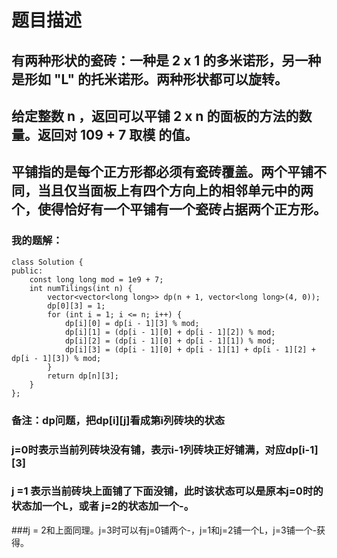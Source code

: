 # 题目描述
## 有两种形状的瓷砖：一种是 2 x 1 的多米诺形，另一种是形如 "L" 的托米诺形。两种形状都可以旋转。
## 给定整数 n ，返回可以平铺 2 x n 的面板的方法的数量。返回对 109 + 7 取模 的值。
## 平铺指的是每个正方形都必须有瓷砖覆盖。两个平铺不同，当且仅当面板上有四个方向上的相邻单元中的两个，使得恰好有一个平铺有一个瓷砖占据两个正方形。
### 我的题解：
```
class Solution {
public:  
    const long long mod = 1e9 + 7;
    int numTilings(int n) {
        vector<vector<long long>> dp(n + 1, vector<long long>(4, 0));
        dp[0][3] = 1;
        for (int i = 1; i <= n; i++) {
            dp[i][0] = dp[i - 1][3] % mod;
            dp[i][1] = (dp[i - 1][0] + dp[i - 1][2]) % mod;
            dp[i][2] = (dp[i - 1][0] + dp[i - 1][1]) % mod;
            dp[i][3] = (dp[i - 1][0] + dp[i - 1][1] + dp[i - 1][2] + dp[i - 1][3]) % mod;
        }
        return dp[n][3];
    }
};
```
### **备注**：dp问题，把dp[i][j]看成第i列砖块的状态
### j=0时表示当前列砖块没有铺，表示i-1列砖块正好铺满，对应dp[i-1][3]
### j =1 表示当前砖块上面铺了下面没铺，此时该状态可以是原本j=0时的状态加一个L，或者 j=2的状态加一个-。
###j = 2和上面同理。j=3时可以有j=0铺两个-，j=1和j=2铺一个L，j=3铺一个-获得。